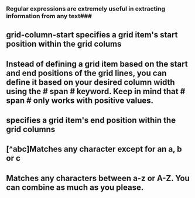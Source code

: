 ### Regular expressions are extremely useful in extracting information from any text###
## grid-column-start specifies a grid item's start position within the grid colums ##
## Instead of defining a grid item based on the start and end positions of the grid lines, you can define it based on your desired column width using the # span # keyword. Keep in mind that # span # only works with positive values. ##
## specifies a grid item's end position within the grid columns ##
## [^abc]Matches any character except for an a, b or c ##
## Matches any characters between a-z or A-Z. You can combine as much as you please. ##